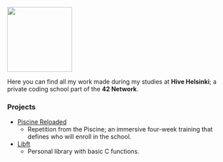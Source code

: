 <img src="https://apply.hive.fi/assets/hivelogo7-28ffacbad276a1f25a4457ecbdae7fb6109d21488d283a4ea88a09dcbf69c9da.png" width="150i" style="padding-right:150px;"><!--<img src="https://www.42.fr/wp-content/themes/42/images/42_logo_black.svg" width="150">-->

Here you can find all my work made during my studies at **Hive Helsinki**; a private coding school part of the
**42 Network**.

### Projects
*	[Piscine Reloaded](https://github.com/nikunicke/42/tree/master/piscine_reloaded)
	*	Repetition from the Piscine; an immersive four-week training that defines who will enroll in the school.
*	[Libft](https://github.com/nikunicke/42/tree/master/libft)
	*	Personal library with basic C functions.
